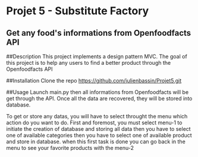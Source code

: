 # Projet 5 - Substitute Factory
## Get any food's informations from Openfoodfacts API

##Description
This project implements a design pattern MVC. The goal of this project is to help any users to find a better
product through the Openfoodfacts API

##Installation
Clone the repo https://github.com/julienbassin/Projet5.git

##Usage
Launch main.py then all informations from Openfoodfacts will be get through the API.
Once all the data are recovered, they will be stored into database.

To get or store any datas, you will have to select throught the menu which action do you want to do.
First and foremost, you must select menu-1 to initiate the creation of database and storing all data
then you have to select one of available categories then you have to select one of available product and store in database.
when this first task is done you can go back in the menu to see your favorite products with the menu-2